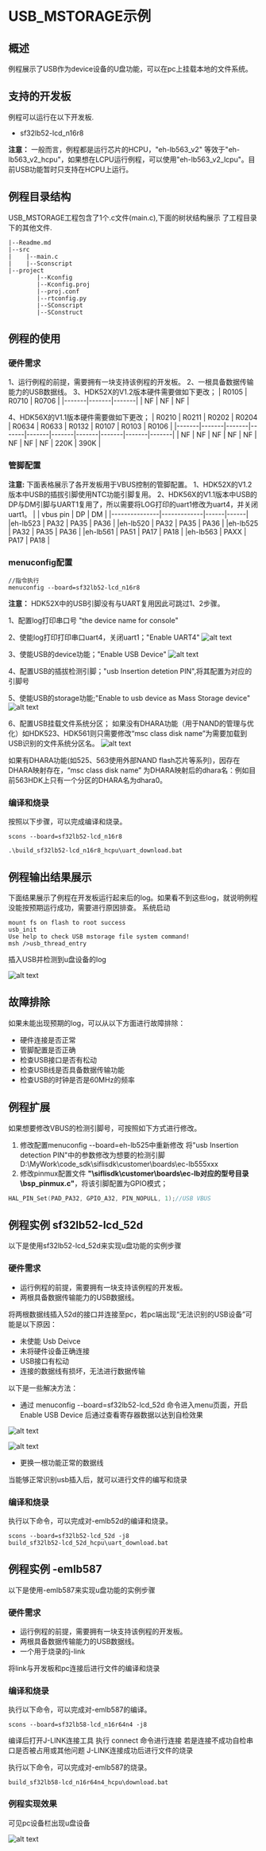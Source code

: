 # USB_MSTORAGE示例
## 概述
例程展示了USB作为device设备的U盘功能，可以在pc上挂载本地的文件系统。

## 支持的开发板
例程可以运行在以下开发板.
* sf32lb52-lcd_n16r8


**注意：** 一般而言，例程都是运行芯片的HCPU，"eh-lb563_v2" 等效于"eh-lb563_v2_hcpu"，如果想在LCPU运行例程，可以使用"eh-lb563_v2_lcpu"。目前USB功能暂时只支持在HCPU上运行。

## 例程目录结构
USB_MSTORAGE工程包含了1个.c文件(main.c),下面的树状结构展示 了工程目录下的其他文件.
```
|--Readme.md
|--src
|    |--main.c
|    |--Sconscript
|--project  
        |--Kconfig
        |--Kconfig.proj
        |--proj.conf
        |--rtconfig.py
        |--SConscript
        |--SConstruct
```
## 例程的使用
### 硬件需求
1、运行例程的前提，需要拥有一块支持该例程的开发板。
2、一根具备数据传输能力的USB数据线。
3、HDK52X的V1.2版本硬件需要做如下更改；
| R0105 | R0710 | R0706 |
|-------|-------|-------|
|   NF  |   NF  |   NF  |

4、HDK56X的V1.1版本硬件需要做如下更改；
| R0210 | R0211 | R0202 | R0204 | R0634 | R0633 | R0132 | R0107 | R0103 | R0106 |
|-------|-------|-------|-------|-------|-------|-------|-------|-------|-------|
|   NF  |   NF  |   NF  |   NF  |   NF  |   NF  |   NF  |   NF  | 220K  | 390K  |
### 管脚配置
**注意:** 下面表格展示了各开发板用于VBUS控制的管脚配置。
1、HDK52X的V1.2版本中USB的插拔引脚使用NTC功能引脚复用。
2、HDK56X的V1.1版本中USB的DP与DM引脚与UART1复用了，所以需要将LOG打印的uart1修改为uart4，并关闭uart1。
|               |   vbus pin  |  DP  |  DM  |
|---------------|-------------|------|------|
|eh-lb523    |    PA32     | PA35 | PA36 |
|eh-lb520    |    PA32     | PA35 | PA36 |
|eh-lb525    |    PA32     | PA35 | PA36 |
|eh-lb561    |    PA51     | PA17 | PA18 |
|eh-lb563    |    PAXX     | PA17 | PA18 |

### menuconfig配置
```
//指令执行
menuconfig --board=sf32lb52-lcd_n16r8
```
**注意：** HDK52X中的USB引脚没有与UART复用因此可跳过1、2步骤。

1、配置log打印串口号 "the device name for console"

2、使能log打印打印串口uart4，关闭uart1；"Enable UART4"
![alt text](assets/1.png)

3、使能USB的device功能；"Enable USB Device"
![alt text](assets/2.png)

4、配置USB的插拔检测引脚；"usb Insertion detetion PIN",将其配置为对应的引脚号

5、使能USB的storage功能;"Enable to usb device as Mass Storage device"
![alt text](assets/3.png)

6、配置USB挂载文件系统分区；
如果没有DHARA功能（用于NAND的管理与优化）如HDK523、HDK561则只需要修改“msc class disk name”为需要加载到USB识别的文件系统分区名。
![alt text](assets/4.png)

如果有DHARA功能(如525、563使用外部NAND flash芯片等系列)，因存在DHARA映射存在，“msc class disk name” 为DHARA映射后的dhara名：例如目前563HDK上只有一个分区的DHARA名为dhara0。


### 编译和烧录
按照以下步骤，可以完成编译和烧录。

```
scons --board=sf32lb52-lcd_n16r8

.\build_sf32lb52-lcd_n16r8_hcpu\uart_download.bat
```

## 例程输出结果展示
下面结果展示了例程在开发板运行起来后的log。如果看不到这些log，就说明例程没能按预期运行成功，需要进行原因排查。
系统启动

```
mount fs on flash to root success
usb_init
Use help to check USB mstorage file system command!
msh />usb_thread_entry
```

插入USB并检测到u盘设备的log

![alt text](assets/log1.png)

## 故障排除
如果未能出现预期的log，可以从以下方面进行故障排除：
* 硬件连接是否正常
* 管脚配置是否正确
* 检查USB接口是否有松动
* 检查USB线是否具备数据传输功能
* 检查USB的时钟是否是60MHz的频率

## 例程扩展
 
如果想要修改VBUS的检测引脚号，可按照如下方式进行修改。
1.  修改配置menuconfig --board=eh-lb525中重新修改 将"usb Insertion detection PIN"中的参数修改为想要的检测引脚
D:\MyWork\code_sdk\siflisdk\customer\boards\ec-lb555xxx
2.  修改pinmux配置文件 **"\siflisdk\customer\boards\ec-lb对应的型号目录\bsp_pinmux.c"**，将该引脚配置为GPIO模式；
```c
HAL_PIN_Set(PAD_PA32, GPIO_A32, PIN_NOPULL, 1);//USB VBUS
```

## 例程实例 sf32lb52-lcd_52d

以下是使用sf32lb52-lcd_52d来实现u盘功能的实例步骤
### 硬件需求
* 运行例程的前提，需要拥有一块支持该例程的开发板。
* 两根具备数据传输能力的USB数据线。

将两根数据线插入52d的接口并连接至pc，若pc端出现“无法识别的USB设备”可能是以下原因：

* 未使能 Usb Deivce 
* 未将硬件设备正确连接
* USB接口有松动
* 连接的数据线有损坏，无法进行数据传输

以下是一些解决方法：
* 通过 menuconfig --board=sf32lb52-lcd_52d 命令进入menu页面，开启  Enable USB Device 后通过查看寄存器数据以达到自检效果

![alt text](assets/code4.png)

![alt text](assets/code6.png)

* 更换一根功能正常的数据线

当能够正常识别usb插入后，就可以进行文件的编写和烧录

### 编译和烧录
执行以下命令，可以完成对-emlb52d的编译和烧录。

```
scons --board=sf32lb52-lcd_52d -j8
build_sf32lb52-lcd_52d_hcpu\uart_download.bat

```

## 例程实例 -emlb587

以下是使用-emlb587来实现u盘功能的实例步骤
### 硬件需求
* 运行例程的前提，需要拥有一块支持该例程的开发板。
* 两根具备数据传输能力的USB数据线。
* 一个用于烧录的j-link

将link与开发板和pc连接后进行文件的编译和烧录

### 编译和烧录
执行以下命令，可以完成对-emlb587的编译。

```
scons --board=sf32lb58-lcd_n16r64n4 -j8 
```

编译后打开J-LINK连接工具 执行 connect 命令进行连接 若是连接不成功自检串口是否被占用或其他问题 J-LINK连接成功后进行文件的烧录

执行以下命令，可以完成对-emlb587的烧录。

```
build_sf32lb58-lcd_n16r64n4_hcpu\download.bat 
```



### 例程实现效果

可见pc设备栏出现u盘设备

![alt text](assets/6_LI.png)

